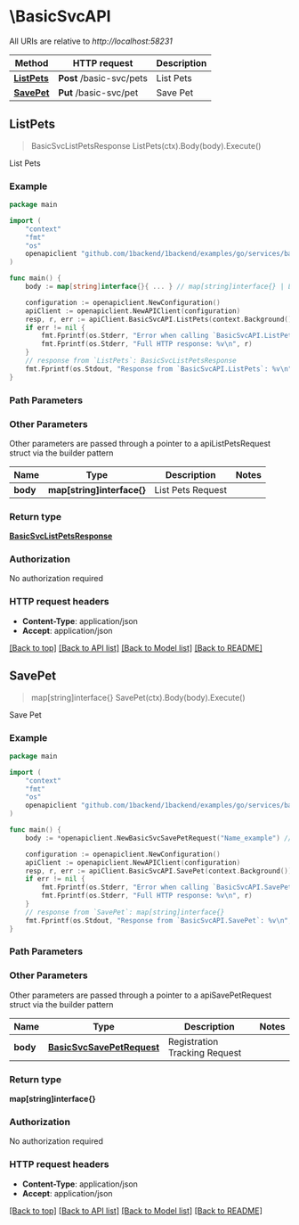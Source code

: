 # \BasicSvcAPI

All URIs are relative to *http://localhost:58231*

Method | HTTP request | Description
------------- | ------------- | -------------
[**ListPets**](BasicSvcAPI.md#ListPets) | **Post** /basic-svc/pets | List Pets
[**SavePet**](BasicSvcAPI.md#SavePet) | **Put** /basic-svc/pet | Save Pet



## ListPets

> BasicSvcListPetsResponse ListPets(ctx).Body(body).Execute()

List Pets



### Example

```go
package main

import (
	"context"
	"fmt"
	"os"
	openapiclient "github.com/1backend/1backend/examples/go/services/basic/client"
)

func main() {
	body := map[string]interface{}{ ... } // map[string]interface{} | List Pets Request (optional)

	configuration := openapiclient.NewConfiguration()
	apiClient := openapiclient.NewAPIClient(configuration)
	resp, r, err := apiClient.BasicSvcAPI.ListPets(context.Background()).Body(body).Execute()
	if err != nil {
		fmt.Fprintf(os.Stderr, "Error when calling `BasicSvcAPI.ListPets``: %v\n", err)
		fmt.Fprintf(os.Stderr, "Full HTTP response: %v\n", r)
	}
	// response from `ListPets`: BasicSvcListPetsResponse
	fmt.Fprintf(os.Stdout, "Response from `BasicSvcAPI.ListPets`: %v\n", resp)
}
```

### Path Parameters



### Other Parameters

Other parameters are passed through a pointer to a apiListPetsRequest struct via the builder pattern


Name | Type | Description  | Notes
------------- | ------------- | ------------- | -------------
 **body** | **map[string]interface{}** | List Pets Request | 

### Return type

[**BasicSvcListPetsResponse**](BasicSvcListPetsResponse.md)

### Authorization

No authorization required

### HTTP request headers

- **Content-Type**: application/json
- **Accept**: application/json

[[Back to top]](#) [[Back to API list]](../README.md#documentation-for-api-endpoints)
[[Back to Model list]](../README.md#documentation-for-models)
[[Back to README]](../README.md)


## SavePet

> map[string]interface{} SavePet(ctx).Body(body).Execute()

Save Pet



### Example

```go
package main

import (
	"context"
	"fmt"
	"os"
	openapiclient "github.com/1backend/1backend/examples/go/services/basic/client"
)

func main() {
	body := *openapiclient.NewBasicSvcSavePetRequest("Name_example") // BasicSvcSavePetRequest | Registration Tracking Request

	configuration := openapiclient.NewConfiguration()
	apiClient := openapiclient.NewAPIClient(configuration)
	resp, r, err := apiClient.BasicSvcAPI.SavePet(context.Background()).Body(body).Execute()
	if err != nil {
		fmt.Fprintf(os.Stderr, "Error when calling `BasicSvcAPI.SavePet``: %v\n", err)
		fmt.Fprintf(os.Stderr, "Full HTTP response: %v\n", r)
	}
	// response from `SavePet`: map[string]interface{}
	fmt.Fprintf(os.Stdout, "Response from `BasicSvcAPI.SavePet`: %v\n", resp)
}
```

### Path Parameters



### Other Parameters

Other parameters are passed through a pointer to a apiSavePetRequest struct via the builder pattern


Name | Type | Description  | Notes
------------- | ------------- | ------------- | -------------
 **body** | [**BasicSvcSavePetRequest**](BasicSvcSavePetRequest.md) | Registration Tracking Request | 

### Return type

**map[string]interface{}**

### Authorization

No authorization required

### HTTP request headers

- **Content-Type**: application/json
- **Accept**: application/json

[[Back to top]](#) [[Back to API list]](../README.md#documentation-for-api-endpoints)
[[Back to Model list]](../README.md#documentation-for-models)
[[Back to README]](../README.md)

